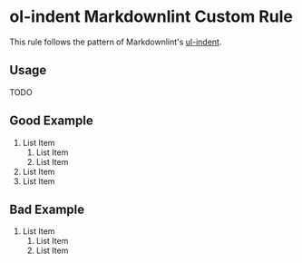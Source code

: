 # ol-indent Markdownlint Custom Rule

This rule follows the pattern of Markdownlint's [ul-indent](https://github.com/DavidAnson/markdownlint/blob/master/doc/Rules.md#md007---unordered-list-indentation).

## Usage

TODO

## Good Example

1. List Item
   1. List Item
   2. List Item
2. List Item
3. List Item

## Bad Example

1. List Item
    1. List Item
    2. List Item
